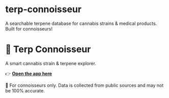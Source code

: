 # terp-connoisseur
A searchable terpene database for cannabis strains &amp; medical products. Built for connoisseurs!


# 🌿 Terp Connoisseur
A smart cannabis strain & terpene explorer.

👉 **[Open the app here](https://k4d7ze.github.io/terp-connoisseur/)**  


🧪 For connoisseurs only. Data is collected from public sources and may not be 100% accurate.
